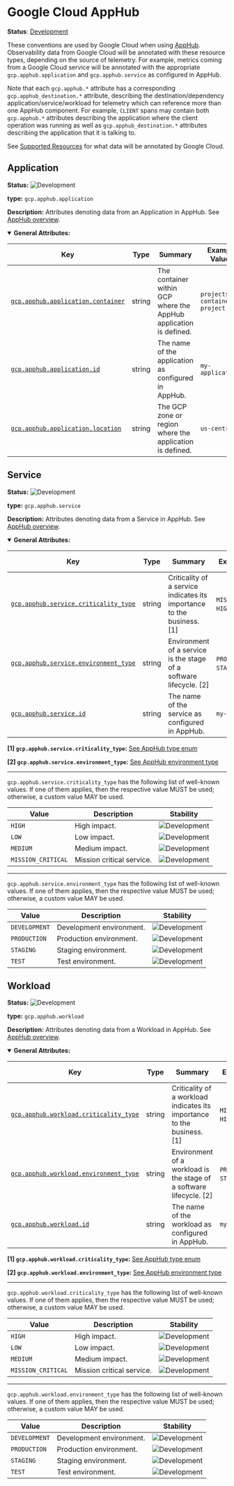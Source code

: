 # Google Cloud AppHub

**Status**: [Development][DocumentStatus]

These conventions are used by Google Cloud when using [AppHub](https://cloud.google.com/app-hub/docs/overview). Observability
data from Google Cloud will be annotated with these resource types, depending
on the source of telemetry. For example, metrics coming from a Google Cloud
service will be annotated with the appropriate `gcp.apphub.application` and
`gcp.apphub.service` as configured in AppHub.

Note that each `gcp.apphub.*` attribute has a corresponding `gcp.apphub_destination.*` attribute, describing the
destination/dependency application/service/workload for telemetry which can reference more than one AppHub component.
For example, `CLIENT` spans may contain both `gcp.apphub.*` attributes describing the application where the client
operation was running as well as `gcp.apphub_destination.*` attributes describing the application that it is talking to.

See [Supported Resources](https://cloud.google.com/app-hub/docs/supported-resources) for what data will be annotated by Google Cloud.

## Application

<!-- semconv entity.gcp.apphub.application -->
<!-- NOTE: THIS TEXT IS AUTOGENERATED. DO NOT EDIT BY HAND. -->
<!-- see templates/registry/markdown/snippet.md.j2 -->
<!-- prettier-ignore-start -->
<!-- markdownlint-capture -->
<!-- markdownlint-disable -->

**Status:** ![Development](https://img.shields.io/badge/-development-blue)

**type:** `gcp.apphub.application`

**Description:** Attributes denoting data from an Application in AppHub. See [AppHub overview](https://cloud.google.com/app-hub/docs/overview).

<details open>
<summary><b>General Attributes:</b></summary>

| Key | Type | Summary | Example Values | [Requirement Level](https://opentelemetry.io/docs/specs/semconv/general/attribute-requirement-level/) | Stability | Capture Scope |
|---|---|---|---|---|---|---|
| [`gcp.apphub.application.container`](/docs/registry/attributes/gcp.md) | string | The container within GCP where the AppHub application is defined. | `projects/my-container-project` | `Required` | ![Development](https://img.shields.io/badge/-development-blue) |  Any  |
| [`gcp.apphub.application.id`](/docs/registry/attributes/gcp.md) | string | The name of the application as configured in AppHub. | `my-application` | `Required` | ![Development](https://img.shields.io/badge/-development-blue) |  Any  |
| [`gcp.apphub.application.location`](/docs/registry/attributes/gcp.md) | string | The GCP zone or region where the application is defined. | `us-central1` | `Required` | ![Development](https://img.shields.io/badge/-development-blue) |  Any  |
</details>

<!-- markdownlint-restore -->
<!-- prettier-ignore-end -->
<!-- END AUTOGENERATED TEXT -->
<!-- endsemconv -->

## Service

<!-- semconv entity.gcp.apphub.service -->
<!-- NOTE: THIS TEXT IS AUTOGENERATED. DO NOT EDIT BY HAND. -->
<!-- see templates/registry/markdown/snippet.md.j2 -->
<!-- prettier-ignore-start -->
<!-- markdownlint-capture -->
<!-- markdownlint-disable -->

**Status:** ![Development](https://img.shields.io/badge/-development-blue)

**type:** `gcp.apphub.service`

**Description:** Attributes denoting data from a Service in AppHub. See [AppHub overview](https://cloud.google.com/app-hub/docs/overview).

<details open>
<summary><b>General Attributes:</b></summary>

| Key | Type | Summary | Example Values | [Requirement Level](https://opentelemetry.io/docs/specs/semconv/general/attribute-requirement-level/) | Stability | Capture Scope |
|---|---|---|---|---|---|---|
| [`gcp.apphub.service.criticality_type`](/docs/registry/attributes/gcp.md) | string | Criticality of a service indicates its importance to the business. [1] | `MISSION_CRITICAL`; `HIGH`; `MEDIUM` | `Required` | ![Development](https://img.shields.io/badge/-development-blue) |  Any  |
| [`gcp.apphub.service.environment_type`](/docs/registry/attributes/gcp.md) | string | Environment of a service is the stage of a software lifecycle. [2] | `PRODUCTION`; `STAGING`; `TEST` | `Required` | ![Development](https://img.shields.io/badge/-development-blue) |  Any  |
| [`gcp.apphub.service.id`](/docs/registry/attributes/gcp.md) | string | The name of the service as configured in AppHub. | `my-service` | `Required` | ![Development](https://img.shields.io/badge/-development-blue) |  Any  |

**[1] `gcp.apphub.service.criticality_type`:** [See AppHub type enum](https://cloud.google.com/app-hub/docs/reference/rest/v1/Attributes#type)

**[2] `gcp.apphub.service.environment_type`:** [See AppHub environment type](https://cloud.google.com/app-hub/docs/reference/rest/v1/Attributes#type_1)

---

`gcp.apphub.service.criticality_type` has the following list of well-known values. If one of them applies, then the respective value MUST be used; otherwise, a custom value MAY be used.

| Value  | Description | Stability |
|---|---|---|
| `HIGH` | High impact. | ![Development](https://img.shields.io/badge/-development-blue) |
| `LOW` | Low impact. | ![Development](https://img.shields.io/badge/-development-blue) |
| `MEDIUM` | Medium impact. | ![Development](https://img.shields.io/badge/-development-blue) |
| `MISSION_CRITICAL` | Mission critical service. | ![Development](https://img.shields.io/badge/-development-blue) |

---

`gcp.apphub.service.environment_type` has the following list of well-known values. If one of them applies, then the respective value MUST be used; otherwise, a custom value MAY be used.

| Value  | Description | Stability |
|---|---|---|
| `DEVELOPMENT` | Development environment. | ![Development](https://img.shields.io/badge/-development-blue) |
| `PRODUCTION` | Production environment. | ![Development](https://img.shields.io/badge/-development-blue) |
| `STAGING` | Staging environment. | ![Development](https://img.shields.io/badge/-development-blue) |
| `TEST` | Test environment. | ![Development](https://img.shields.io/badge/-development-blue) |
</details>

<!-- markdownlint-restore -->
<!-- prettier-ignore-end -->
<!-- END AUTOGENERATED TEXT -->
<!-- endsemconv -->

## Workload

<!-- semconv entity.gcp.apphub.workload -->
<!-- NOTE: THIS TEXT IS AUTOGENERATED. DO NOT EDIT BY HAND. -->
<!-- see templates/registry/markdown/snippet.md.j2 -->
<!-- prettier-ignore-start -->
<!-- markdownlint-capture -->
<!-- markdownlint-disable -->

**Status:** ![Development](https://img.shields.io/badge/-development-blue)

**type:** `gcp.apphub.workload`

**Description:** Attributes denoting data from a Workload in AppHub. See [AppHub overview](https://cloud.google.com/app-hub/docs/overview).

<details open>
<summary><b>General Attributes:</b></summary>

| Key | Type | Summary | Example Values | [Requirement Level](https://opentelemetry.io/docs/specs/semconv/general/attribute-requirement-level/) | Stability | Capture Scope |
|---|---|---|---|---|---|---|
| [`gcp.apphub.workload.criticality_type`](/docs/registry/attributes/gcp.md) | string | Criticality of a workload indicates its importance to the business. [1] | `MISSION_CRITICAL`; `HIGH`; `MEDIUM` | `Required` | ![Development](https://img.shields.io/badge/-development-blue) |  Any  |
| [`gcp.apphub.workload.environment_type`](/docs/registry/attributes/gcp.md) | string | Environment of a workload is the stage of a software lifecycle. [2] | `PRODUCTION`; `STAGING`; `TEST` | `Required` | ![Development](https://img.shields.io/badge/-development-blue) |  Any  |
| [`gcp.apphub.workload.id`](/docs/registry/attributes/gcp.md) | string | The name of the workload as configured in AppHub. | `my-workload` | `Required` | ![Development](https://img.shields.io/badge/-development-blue) |  Any  |

**[1] `gcp.apphub.workload.criticality_type`:** [See AppHub type enum](https://cloud.google.com/app-hub/docs/reference/rest/v1/Attributes#type)

**[2] `gcp.apphub.workload.environment_type`:** [See AppHub environment type](https://cloud.google.com/app-hub/docs/reference/rest/v1/Attributes#type_1)

---

`gcp.apphub.workload.criticality_type` has the following list of well-known values. If one of them applies, then the respective value MUST be used; otherwise, a custom value MAY be used.

| Value  | Description | Stability |
|---|---|---|
| `HIGH` | High impact. | ![Development](https://img.shields.io/badge/-development-blue) |
| `LOW` | Low impact. | ![Development](https://img.shields.io/badge/-development-blue) |
| `MEDIUM` | Medium impact. | ![Development](https://img.shields.io/badge/-development-blue) |
| `MISSION_CRITICAL` | Mission critical service. | ![Development](https://img.shields.io/badge/-development-blue) |

---

`gcp.apphub.workload.environment_type` has the following list of well-known values. If one of them applies, then the respective value MUST be used; otherwise, a custom value MAY be used.

| Value  | Description | Stability |
|---|---|---|
| `DEVELOPMENT` | Development environment. | ![Development](https://img.shields.io/badge/-development-blue) |
| `PRODUCTION` | Production environment. | ![Development](https://img.shields.io/badge/-development-blue) |
| `STAGING` | Staging environment. | ![Development](https://img.shields.io/badge/-development-blue) |
| `TEST` | Test environment. | ![Development](https://img.shields.io/badge/-development-blue) |
</details>

<!-- markdownlint-restore -->
<!-- prettier-ignore-end -->
<!-- END AUTOGENERATED TEXT -->
<!-- endsemconv -->

[DocumentStatus]: https://opentelemetry.io/docs/specs/otel/document-status
